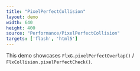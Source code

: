 ```yaml
---
title: "PixelPerfectCollision"
layout: demo
width: 640
height: 400
source: "Performance/PixelPerfectCollision"
targets: ['flash', 'html5']
---
```


This demo showcases `FlxG.pixelPerfectOverlap()` / `FlxCollision.pixelPerfectCheck()`.
